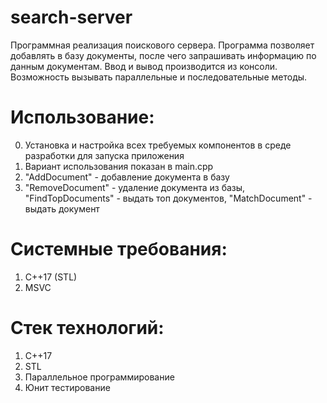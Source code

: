 # search-server
Программная реализация поискового сервера. Программа позволяет добавлять в базу документы, после чего запрашивать информацию по данным документам. Ввод и вывод производится из консоли. Возможность вызывать параллельные и последовательные методы.

# Использование:
0. Установка и настройка всех требуемых компонентов в среде разработки для запуска приложения
1. Вариант использования показан в main.cpp
2. "AddDocument" - добавление документа в базу
3. "RemoveDocument" - удаление документа из базы, "FindTopDocuments" - выдать топ документов, "MatchDocument" - выдать документ

# Системные требования:
1. C++17 (STL)
2. MSVC

# Стек технологий:
1. C++17
2. STL
3. Параллельное программирование
4. Юнит тестирование
